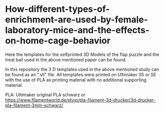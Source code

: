 # How-different-types-of-enrichment-are-used-by-female-laboratory-mice-and-the-effects-on-home-cage-behavior
Here the templates for the selfprinted 3D Models of the flap puzzle and the treat ball used in the above mentioned paper can be found. 

In this repository the 3 D templates used in the above mentioned study can be found as an ".stl" file. All templates were printed on Ultimaker 3S or SE with the use of PLA as printing material with no additional supporting material. 

PLA: Ultimaker original PLA schwarz or https://www.filamentworld.de/shop/pla-filament-3d-drucker/3d-drucker-pla-filament-3mm-schwarz/
